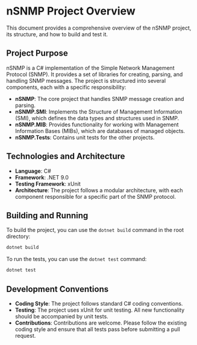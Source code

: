 # nSNMP Project Overview

This document provides a comprehensive overview of the nSNMP project, its structure, and how to build and test it.

## Project Purpose

nSNMP is a C# implementation of the Simple Network Management Protocol (SNMP). It provides a set of libraries for creating, parsing, and handling SNMP messages. The project is structured into several components, each with a specific responsibility:

*   **nSNMP**: The core project that handles SNMP message creation and parsing.
*   **nSNMP.SMI**: Implements the Structure of Management Information (SMI), which defines the data types and structures used in SNMP.
*   **nSNMP.MIB**:  Provides functionality for working with Management Information Bases (MIBs), which are databases of managed objects.
*   **nSNMP.Tests**: Contains unit tests for the other projects.

## Technologies and Architecture

*   **Language**: C#
*   **Framework**: .NET 9.0
*   **Testing Framework**: xUnit
*   **Architecture**: The project follows a modular architecture, with each component responsible for a specific part of the SNMP protocol.

## Building and Running

To build the project, you can use the `dotnet build` command in the root directory:

```bash
dotnet build
```

To run the tests, you can use the `dotnet test` command:

```bash
dotnet test
```

## Development Conventions

*   **Coding Style**: The project follows standard C# coding conventions.
*   **Testing**: The project uses xUnit for unit testing. All new functionality should be accompanied by unit tests.
*   **Contributions**: Contributions are welcome. Please follow the existing coding style and ensure that all tests pass before submitting a pull request.

